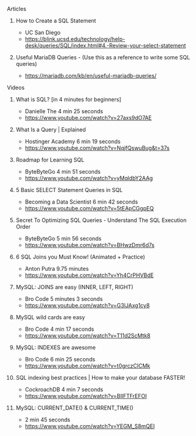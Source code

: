 Articles

1. How to Create a SQL Statement
    - UC San Diego
    - https://blink.ucsd.edu/technology/help-desk/queries/SQL/index.html#4.-Review-your-select-statement

2. Useful MariaDB Queries - (Use this as a reference to write some SQL queries)
    - https://mariadb.com/kb/en/useful-mariadb-queries/


Videos

1. What is SQL? [in 4 minutes for beginners]
    - Danielle The 4 min 25 seconds
    - https://www.youtube.com/watch?v=27axs9dO7AE

2. What Is a Query | Explained
    - Hostinger Academy 6 min 19 seconds
    - https://www.youtube.com/watch?v=NqjfQswuBug&t=37s

3. Roadmap for Learning SQL
    - ByteByteGo 4 min 51 seconds
    - https://www.youtube.com/watch?v=yMqldbY2AAg

4. 5 Basic SELECT Statement Queries in SQL
    - Becoming a Data Scientist 6 min 42 seconds
    - https://www.youtube.com/watch?v=5tEApCGgpEQ

5. Secret To Optimizing SQL Queries - Understand The SQL Execution Order
    - ByteByteGo 5 min 56 seconds
    - https://www.youtube.com/watch?v=BHwzDmr6d7s

6. 6 SQL Joins you Must Know! (Animated + Practice)
    - Anton Putra 9.75 minutes
    - https://www.youtube.com/watch?v=Yh4CrPHVBdE

7. MySQL: JOINS are easy (INNER, LEFT, RIGHT)
    - Bro Code 5 minutes 3 seconds
    - https://www.youtube.com/watch?v=G3lJAxg1cy8

8. MySQL wild cards are easy
    - Bro Code 4 min 17 seconds
    - https://www.youtube.com/watch?v=T11d2ScMtk8

9. MySQL: INDEXES are awesome
    - Bro Code 6 min 25 seconds
    - https://www.youtube.com/watch?v=t0grczCICMk

10. SQL indexing best practices | How to make your database FASTER!
    - CockroachDB 4 min 7 seconds
    - https://www.youtube.com/watch?v=BIlFTFrEFOI

11. MySQL: CURRENT_DATE() & CURRENT_TIME()
    - 2 min 45 seconds
    - https://www.youtube.com/watch?v=YEGM_S8mQEI
